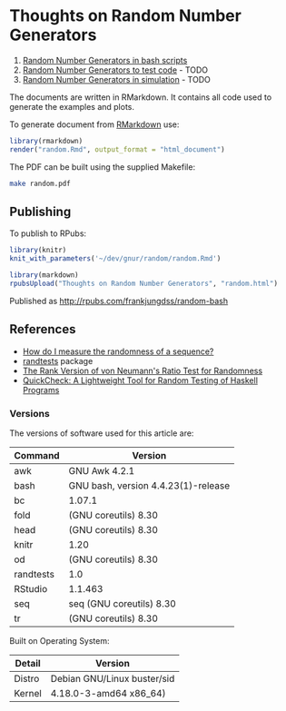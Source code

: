 # Thoughts on Random Number Generators

1. [Random Number Generators in bash scripts](./random.Rmd)
2. [Random Number Generators to test code](./code.Rmd) - TODO
3. [Random Number Generators in simulation](./simulate.Rmd) - TODO

The documents are written in RMarkdown. It contains all code used to generate
the examples and plots.

To generate document from [RMarkdown](https://rmarkdown.rstudio.com/) use:

```r
library(rmarkdown)
render("random.Rmd", output_format = "html_document")
```

The PDF can be built using the supplied Makefile:

```bash
make random.pdf
```

## Publishing

To publish to RPubs:

```r
library(knitr)
knit_with_parameters('~/dev/gnur/random/random.Rmd')

library(markdown)
rpubsUpload("Thoughts on Random Number Generators", "random.html")
```

Published as http://rpubs.com/frankjungdss/random-bash

## References

* [How do I measure the randomness of a
sequence?](https://www.quora.com/How-do-I-measure-the-randomness-of-a-sequence)
* [randtests](https://cran.r-project.org/web/packages/randtests/randtests.pdf)
  package
* [The Rank Version of von Neumann's Ratio Test for Randomness](https://www.researchgate.net/publication/230639951_The_Rank_Version_of_von_Neumann's_Ratio_Test_for_Randomness)
* [QuickCheck: A Lightweight Tool for Random Testing of Haskell
Programs](https://www.researchgate.net/publication/2449938_QuickCheck_A_Lightweight_Tool_for_Random_Testing_of_Haskell_Programs)

### Versions

The versions of software used for this article are:

  | Command   | Version                             |
  | ---       | ---                                 |
  | awk       | GNU Awk 4.2.1                       |
  | bash      | GNU bash, version 4.4.23(1)-release |
  | bc        | 1.07.1                              |
  | fold      | (GNU coreutils) 8.30                |
  | head      | (GNU coreutils) 8.30                |
  | knitr     | 1.20                                |
  | od        | (GNU coreutils) 8.30                |
  | randtests | 1.0                                 |
  | RStudio   | 1.1.463                             |
  | seq       | seq (GNU coreutils) 8.30            |
  | tr        | (GNU coreutils) 8.30                |
  
Built on Operating System:

  | Detail  | Version                     |
  | ---     | ---                         |
  | Distro  | Debian GNU/Linux buster/sid |
  | Kernel  | 4.18.0-3-amd64 x86_64)      |
  
